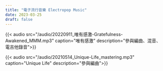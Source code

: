 ```yaml
---
title: "電子流行音樂 Electropop Music"
date: 2023-03-25
draft: false
---
```



{{< audio src="/audio/20220911_唯有感激-Gratefulness-Awakened_MMM.mp3" caption="唯有感激" description="參與編曲、混音、電吉他錄音">}}

{{< audio src="/audio/20210514_Unique-Life_mastering.mp3" caption="Unique Life" description="參與編曲">}}

